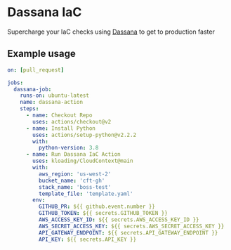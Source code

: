 # Dassana IaC
Supercharge your IaC checks using [Dassana](https://github.com/dassana-io/dassana) to get to production faster

## Example usage
```yaml
on: [pull_request]

jobs:
  dassana-job:
    runs-on: ubuntu-latest
    name: dassana-action
    steps:
      - name: Checkout Repo
        uses: actions/checkout@v2
      - name: Install Python
        uses: actions/setup-python@v2.2.2
        with: 
          python-version: 3.8
      - name: Run Dassana IaC Action
        uses: kloading/CloudContext@main
        with:
          aws_region: 'us-west-2'
          bucket_name: 'cft-gh'
          stack_name: 'boss-test'
          template_file: 'template.yaml'
        env:
          GITHUB_PR: ${{ github.event.number }}
          GITHUB_TOKEN: ${{ secrets.GITHUB_TOKEN }}
          AWS_ACCESS_KEY_ID: ${{ secrets.AWS_ACCESS_KEY_ID }}
          AWS_SECRET_ACCESS_KEY: ${{ secrets.AWS_SECRET_ACCESS_KEY }}
          API_GATEWAY_ENDPOINT: ${{ secrets.API_GATEWAY_ENDPOINT }}
          API_KEY: ${{ secrets.API_KEY }}
```

